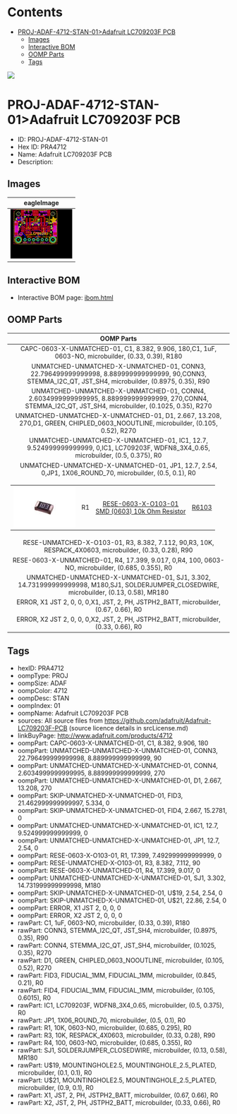 



Contents
========

* [PROJ-ADAF-4712-STAN-01>Adafruit LC709203F PCB](#proj-adaf-4712-stan-01adafruit-lc709203f-pcb)
	* [Images](#images)
	* [Interactive BOM](#interactive-bom)
	* [OOMP Parts](#oomp-parts)
	* [Tags](#tags)
  
![][im]
# PROJ-ADAF-4712-STAN-01>Adafruit LC709203F PCB

- ID: PROJ-ADAF-4712-STAN-01
- Hex ID: PRA4712
- Name: Adafruit LC709203F PCB
- Description: 

## Images
  
  

|eagleImage|
| :---: |
|[![eagleImage](eagleImage_140.png)](eagleImage_600.png)|

## Interactive BOM

- Interactive BOM page: [ibom.html](kicad/bom/ibom.html)

## OOMP Parts
  

|OOMP Parts|
| :---: |
|CAPC-0603-X-UNMATCHED-01, C1, 8.382, 9.906, 180,C1, 1uF, 0603-NO, microbuilder, (0.33, 0.39), R180|
|UNMATCHED-UNMATCHED-X-UNMATCHED-01, CONN3, 22.796499999999998, 8.889999999999999, 90,CONN3, STEMMA_I2C_QT, JST_SH4, microbuilder, (0.8975, 0.35), R90|
|UNMATCHED-UNMATCHED-X-UNMATCHED-01, CONN4, 2.6034999999999995, 8.889999999999999, 270,CONN4, STEMMA_I2C_QT, JST_SH4, microbuilder, (0.1025, 0.35), R270|
|UNMATCHED-UNMATCHED-X-UNMATCHED-01, D1, 2.667, 13.208, 270,D1, GREEN, CHIPLED_0603_NOOUTLINE, microbuilder, (0.105, 0.52), R270|
|UNMATCHED-UNMATCHED-X-UNMATCHED-01, IC1, 12.7, 9.524999999999999, 0,IC1, LC709203F, WDFN8_3X4_0.65, microbuilder, (0.5, 0.375), R0|
|UNMATCHED-UNMATCHED-X-UNMATCHED-01, JP1, 12.7, 2.54, 0,JP1, 1X06_ROUND_70, microbuilder, (0.5, 0.1), R0|
|<table><tr><td>![RESE-0603-X-O103-01](https://raw.githubusercontent.com/oomlout/oomlout_OOMP_parts/main/RESE-0603-X-O103-01/image_140.jpg)</td><td> R1</td><td>[RESE-0603-X-O103-01<br>SMD (0603) 10k Ohm Resistor](https://github.com/oomlout/oomlout_OOMP_parts/tree/main/RESE-0603-X-O103-01/)</td><td>[R6103](https://github.com/oomlout/oomlout_OOMP_parts/tree/main/RESE-0603-X-O103-01/)</td></tr></table>|
|RESE-UNMATCHED-X-O103-01, R3, 8.382, 7.112, 90,R3, 10K, RESPACK_4X0603, microbuilder, (0.33, 0.28), R90|
|RESE-0603-X-UNMATCHED-01, R4, 17.399, 9.017, 0,R4, 100, 0603-NO, microbuilder, (0.685, 0.355), R0|
|UNMATCHED-UNMATCHED-X-UNMATCHED-01, SJ1, 3.302, 14.731999999999998, M180,SJ1, SOLDERJUMPER_CLOSEDWIRE, microbuilder, (0.13, 0.58), MR180|
|ERROR, X1 JST 2, 0, 0, 0,X1, JST, 2, PH, JSTPH2_BATT, microbuilder, (0.67, 0.66), R0|
|ERROR, X2 JST 2, 0, 0, 0,X2, JST, 2, PH, JSTPH2_BATT, microbuilder, (0.33, 0.66), R0|

## Tags

- hexID: PRA4712
- oompType: PROJ
- oompSize: ADAF
- oompColor: 4712
- oompDesc: STAN
- oompIndex: 01
- oompName: Adafruit LC709203F PCB
- sources: All source files from https://github.com/adafruit/Adafruit-LC709203F-PCB (source licence details in srcLicense.md)
- linkBuyPage: http://www.adafruit.com/products/4712
- oompPart: CAPC-0603-X-UNMATCHED-01, C1, 8.382, 9.906, 180
- oompPart: UNMATCHED-UNMATCHED-X-UNMATCHED-01, CONN3, 22.796499999999998, 8.889999999999999, 90
- oompPart: UNMATCHED-UNMATCHED-X-UNMATCHED-01, CONN4, 2.6034999999999995, 8.889999999999999, 270
- oompPart: UNMATCHED-UNMATCHED-X-UNMATCHED-01, D1, 2.667, 13.208, 270
- oompPart: SKIP-UNMATCHED-X-UNMATCHED-01, FID3, 21.462999999999997, 5.334, 0
- oompPart: SKIP-UNMATCHED-X-UNMATCHED-01, FID4, 2.667, 15.2781, 0
- oompPart: UNMATCHED-UNMATCHED-X-UNMATCHED-01, IC1, 12.7, 9.524999999999999, 0
- oompPart: UNMATCHED-UNMATCHED-X-UNMATCHED-01, JP1, 12.7, 2.54, 0
- oompPart: RESE-0603-X-O103-01, R1, 17.399, 7.492999999999999, 0
- oompPart: RESE-UNMATCHED-X-O103-01, R3, 8.382, 7.112, 90
- oompPart: RESE-0603-X-UNMATCHED-01, R4, 17.399, 9.017, 0
- oompPart: UNMATCHED-UNMATCHED-X-UNMATCHED-01, SJ1, 3.302, 14.731999999999998, M180
- oompPart: SKIP-UNMATCHED-X-UNMATCHED-01, U$19, 2.54, 2.54, 0
- oompPart: SKIP-UNMATCHED-X-UNMATCHED-01, U$21, 22.86, 2.54, 0
- oompPart: ERROR, X1 JST 2, 0, 0, 0
- oompPart: ERROR, X2 JST 2, 0, 0, 0
- rawPart: C1, 1uF, 0603-NO, microbuilder, (0.33, 0.39), R180
- rawPart: CONN3, STEMMA_I2C_QT, JST_SH4, microbuilder, (0.8975, 0.35), R90
- rawPart: CONN4, STEMMA_I2C_QT, JST_SH4, microbuilder, (0.1025, 0.35), R270
- rawPart: D1, GREEN, CHIPLED_0603_NOOUTLINE, microbuilder, (0.105, 0.52), R270
- rawPart: FID3, FIDUCIAL_1MM, FIDUCIAL_1MM, microbuilder, (0.845, 0.21), R0
- rawPart: FID4, FIDUCIAL_1MM, FIDUCIAL_1MM, microbuilder, (0.105, 0.6015), R0
- rawPart: IC1, LC709203F, WDFN8_3X4_0.65, microbuilder, (0.5, 0.375), R0
- rawPart: JP1, 1X06_ROUND_70, microbuilder, (0.5, 0.1), R0
- rawPart: R1, 10K, 0603-NO, microbuilder, (0.685, 0.295), R0
- rawPart: R3, 10K, RESPACK_4X0603, microbuilder, (0.33, 0.28), R90
- rawPart: R4, 100, 0603-NO, microbuilder, (0.685, 0.355), R0
- rawPart: SJ1, SOLDERJUMPER_CLOSEDWIRE, microbuilder, (0.13, 0.58), MR180
- rawPart: U$19, MOUNTINGHOLE2.5, MOUNTINGHOLE_2.5_PLATED, microbuilder, (0.1, 0.1), R0
- rawPart: U$21, MOUNTINGHOLE2.5, MOUNTINGHOLE_2.5_PLATED, microbuilder, (0.9, 0.1), R0
- rawPart: X1, JST, 2, PH, JSTPH2_BATT, microbuilder, (0.67, 0.66), R0
- rawPart: X2, JST, 2, PH, JSTPH2_BATT, microbuilder, (0.33, 0.66), R0



[im]: eagleImage_450.png

